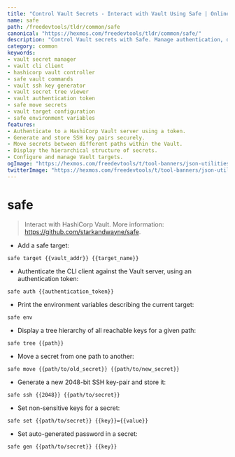 ```yaml
---
title: "Control Vault Secrets - Interact with Vault Using Safe | Online Free DevTools by Hexmos"
name: safe
path: /freedevtools/tldr/common/safe
canonical: "https://hexmos.com/freedevtools/tldr/common/safe/"
description: "Control Vault secrets with Safe. Manage authentication, display key hierarchies, and securely generate SSH keys. Free online tool, no registration required."
category: common
keywords:
- vault secret manager
- vault cli client
- hashicorp vault controller
- safe vault commands
- vault ssh key generator
- vault secret tree viewer
- vault authentication token
- safe move secrets
- vault target configuration
- safe environment variables
features:
- Authenticate to a HashiCorp Vault server using a token.
- Generate and store SSH key pairs securely.
- Move secrets between different paths within the Vault.
- Display the hierarchical structure of secrets.
- Configure and manage Vault targets.
ogImage: "https://hexmos.com/freedevtools/t/tool-banners/json-utilities-banner.png"
twitterImage: "https://hexmos.com/freedevtools/t/tool-banners/json-utilities-banner.png"
---
```


# safe

> Interact with HashiCorp Vault.
> More information: <https://github.com/starkandwayne/safe>.

- Add a safe target:

`safe target {{vault_addr}} {{target_name}}`

- Authenticate the CLI client against the Vault server, using an authentication token:

`safe auth {{authentication_token}}`

- Print the environment variables describing the current target:

`safe env`

- Display a tree hierarchy of all reachable keys for a given path:

`safe tree {{path}}`

- Move a secret from one path to another:

`safe move {{path/to/old_secret}} {{path/to/new_secret}}`

- Generate a new 2048-bit SSH key-pair and store it:

`safe ssh {{2048}} {{path/to/secret}}`

- Set non-sensitive keys for a secret:

`safe set {{path/to/secret}} {{key}}={{value}}`

- Set auto-generated password in a secret:

`safe gen {{path/to/secret}} {{key}}`

